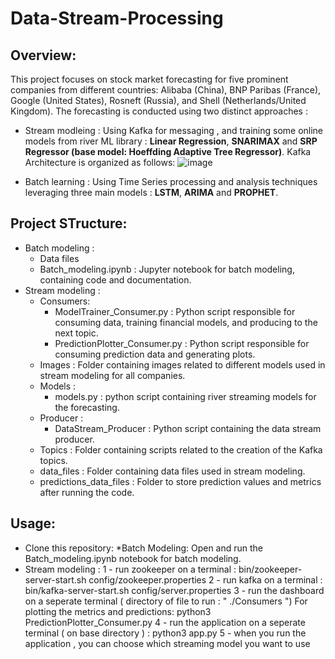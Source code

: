 # Data-Stream-Processing

## Overview:

This project focuses on stock market forecasting for five prominent companies from different countries: Alibaba (China), BNP Paribas (France), Google (United States), Rosneft (Russia), and Shell (Netherlands/United Kingdom). The forecasting is conducted using two distinct approaches :
* Stream modleing : Using Kafka for messaging , and training some online models from river ML library : **Linear Regression**, **SNARIMAX** and **SRP Regressor (base model: Hoeffding Adaptive Tree Regressor)**.
  Kafka Architecture is organized as follows:
  ![image](https://github.com/jawharmohammed/Data-Stream-Processing/assets/72218345/d81078a4-ad54-45f9-833f-d7e7d6e986b8)
  
* Batch learning : Using Time Series processing and analysis techniques leveraging three main models : **LSTM**, **ARIMA** and **PROPHET**.

## Project STructure:

* Batch modeling :
  * Data files
  * Batch_modeling.ipynb : Jupyter notebook for batch modeling, containing code and documentation.
* Stream modeling :
  * Consumers:
    * ModelTrainer_Consumer.py : Python script responsible for consuming data, training financial models, and producing to the next topic.
    * PredictionPlotter_Consumer.py : Python script responsible for consuming prediction data and generating plots.
  * Images : Folder containing images related to different models used in stream modeling for all companies.
  * Models :
    * models.py : python script containing river streaming models for the forecasting.
  * Producer :
    * DataStream_Producer : Python script containing the data stream producer.
  * Topics : Folder containing scripts related to the creation of the Kafka topics.
  * data_files : Folder containing data files used in stream modeling.
  * predictions_data_files : Folder to store prediction values and metrics after running the code.
 
## Usage:
* Clone this repository:
*Batch Modeling: Open and run the Batch_modeling.ipynb notebook for batch modeling.
* Stream modeling : 
  1 - run zookeeper on a terminal :
        bin/zookeeper-server-start.sh config/zookeeper.properties
  2 - run kafka on a terminal :
        bin/kafka-server-start.sh config/server.properties
  3 - run the dashboard on a seperate terminal ( directory of file to run : " ./Consumers ")
      For plotting the metrics and predictions:
        python3 PredictionPlotter_Consumer.py
  4 - run the application on a seperate terminal ( on base directory ) :
        python3 app.py
  5 - when you run the application , you can choose which streaming model you want to use
    
  
  
